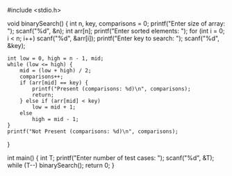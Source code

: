 #include <stdio.h>

void binarySearch() {
    int n, key, comparisons = 0;
    printf("Enter size of array: ");
    scanf("%d", &n);
    int arr[n];
    printf("Enter sorted elements: ");
    for (int i = 0; i < n; i++) scanf("%d", &arr[i]);
    printf("Enter key to search: ");
    scanf("%d", &key);

    int low = 0, high = n - 1, mid;
    while (low <= high) {
        mid = (low + high) / 2;
        comparisons++;
        if (arr[mid] == key) {
            printf("Present (comparisons: %d)\n", comparisons);
            return;
        } else if (arr[mid] < key)
            low = mid + 1;
        else
            high = mid - 1;
    }
    printf("Not Present (comparisons: %d)\n", comparisons);
}

int main() {
    int T;
    printf("Enter number of test cases: ");
    scanf("%d", &T);
    while (T--) binarySearch();
    return 0;
}
